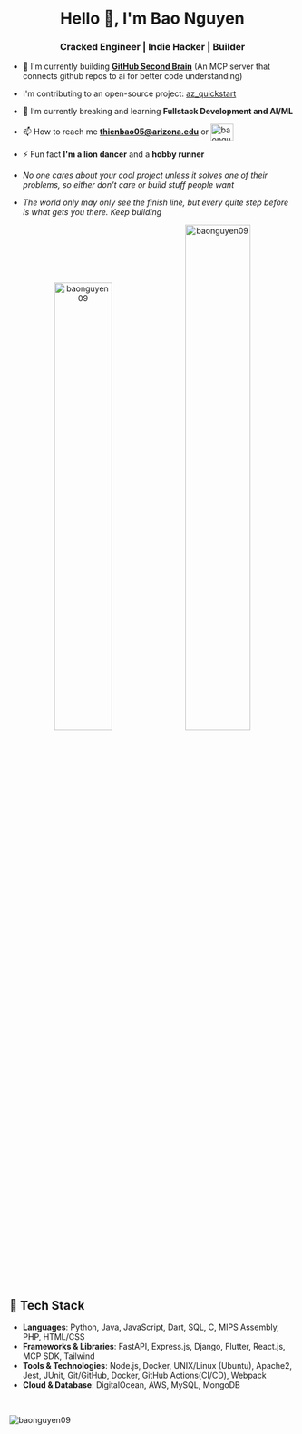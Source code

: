 <h1 align="center">Hello 👋, I'm Bao Nguyen</h1> 
<h3 align="center">Cracked Engineer | Indie Hacker | Builder</h3>

- 🔭 I'm currently building [**GitHub Second Brain**](https://github.com/BaoNguyen09/github-second-brain) (An MCP server that connects github repos to ai for better code understanding)  

- I'm contributing to an open-source project: [az_quickstart](https://github.com/az-digital/az_quickstart/commits?author=BaoNguyen09)

- 🌱 I’m currently breaking and learning **Fullstack Development and AI/ML**

- 📫 How to reach me **thienbao05@arizona.edu** or <a href="https://linkedin.com/in/baonguyen05" target="blank"><img align="center" src="https://raw.githubusercontent.com/rahuldkjain/github-profile-readme-generator/master/src/images/icons/Social/linked-in-alt.svg" alt="baonguyen05" height="30" width="40" /></a>

- ⚡ Fun fact **I'm a lion dancer** and a **hobby runner**

- *No one cares about your cool project unless it solves one of their problems, so either don't care or build stuff people want*
- *The world only may only see the finish line, but every quite step before is what gets you there. Keep building*

<p align="center">
  <img width="45%" src="https://github-readme-stats.vercel.app/api?username=baonguyen09&show_icons=true&locale=en&show=prs_merged_percentage&hide=issues&rank_icon=percentile" alt="baonguyen09" />
  <img width="47.8%" src="https://github-readme-streak-stats.herokuapp.com/?user=baonguyen09&" alt="baonguyen09" />
</p>

## 🌱 Tech Stack

- **Languages**: Python, Java, JavaScript, Dart, SQL, C, MIPS Assembly, PHP, HTML/CSS 
- **Frameworks & Libraries**: FastAPI, Express.js, Django, Flutter, React.js, MCP SDK, Tailwind 
- **Tools & Technologies**: Node.js, Docker, UNIX/Linux (Ubuntu), Apache2, Jest, JUnit, Git/GitHub, Docker, GitHub Actions(CI/CD), Webpack
- **Cloud & Database**: DigitalOcean, AWS, MySQL, MongoDB

<!-- ![Top Langs](https://github-readme-stats.vercel.app/api/top-langs/?username=baonguyen09&layout=compact&hide=html,css,scss,") -->

<br>
<p align="left"> <img src="https://komarev.com/ghpvc/?username=baonguyen09&label=Profile%20views&color=0e75b6&style=flat" alt="baonguyen09" /> </p>
